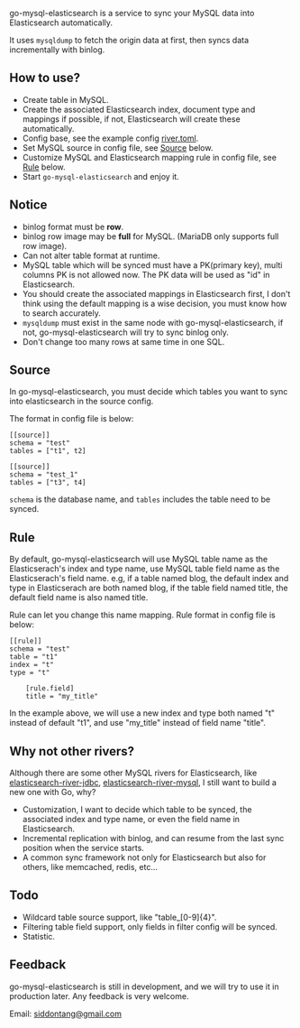 go-mysql-elasticsearch is a service to sync your MySQL data into Elasticsearch automatically. 

It uses `mysqldump` to fetch the origin data at first, then syncs data incrementally with binlog.

## How to use?

+ Create table in MySQL.
+ Create the associated Elasticsearch index, document type and mappings if possible, if not, Elasticsearch will create these automatically.
+ Config base, see the example config [river.toml](./etc/river.toml).
+ Set MySQL source in config file, see [Source](#source) below.
+ Customize MySQL and Elasticsearch mapping rule in config file, see [Rule](#rule) below.
+ Start `go-mysql-elasticsearch` and enjoy it.

## Notice

+ binlog format must be **row**.
+ binlog row image may be **full** for MySQL. (MariaDB only supports full row image).
+ Can not alter table format at runtime.
+ MySQL table which will be synced must have a PK(primary key), multi columns PK is not allowed now. The PK data will be used as "id" in Elasticsearch.  
+ You should create the associated mappings in Elasticsearch first, I don't think using the default mapping is a wise decision, you must know how to search accurately.
+ `mysqldump` must exist in the same node with go-mysql-elasticsearch, if not, go-mysql-elasticsearch will try to sync binlog only.
+ Don't change too many rows at same time in one SQL.

## Source

In go-mysql-elasticsearch, you must decide which tables you want to sync into elasticsearch in the source config.

The format in config file is below:

```
[[source]]
schema = "test"
tables = ["t1", t2]

[[source]]
schema = "test_1"
tables = ["t3", t4]
```

`schema` is the database name, and `tables` includes the table need to be synced. 

## Rule

By default, go-mysql-elasticsearch will use MySQL table name as the Elasticserach's index and type name, 
use MySQL table field name as the Elasticserach's field name. 
e.g, if a table named blog, the default index and type in Elasticserach are both named blog, if the table field named title, 
the default field name is also named title.

Rule can let you change this name mapping. Rule format in config file is below:

```
[[rule]]
schema = "test"
table = "t1"
index = "t"
type = "t"

    [rule.field]
    title = "my_title"
```

In the example above, we will use a new index and type both named "t" instead of default "t1", and use "my_title" instead of field name "title".

## Why not other rivers?

Although there are some other MySQL rivers for Elasticsearch, like [elasticsearch-river-jdbc](https://github.com/jprante/elasticsearch-river-jdbc), [elasticsearch-river-mysql](https://github.com/scharron/elasticsearch-river-mysql), I still want to build a new one with Go, why?

+ Customization, I want to decide which table to be synced, the associated index and type name, or even the field name in Elasticsearch.
+ Incremental replication with binlog, and can resume from the last sync position when the service starts. 
+ A common sync framework not only for Elasticsearch but also for others, like memcached, redis, etc...

## Todo

+ Wildcard table source support, like "table_[0-9]{4}".
+ Filtering table field support, only fields in filter config will be synced.
+ Statistic.

## Feedback

go-mysql-elasticsearch is still in development, and we will try to use it in production later. Any feedback is very welcome.

Email: siddontang@gmail.com
